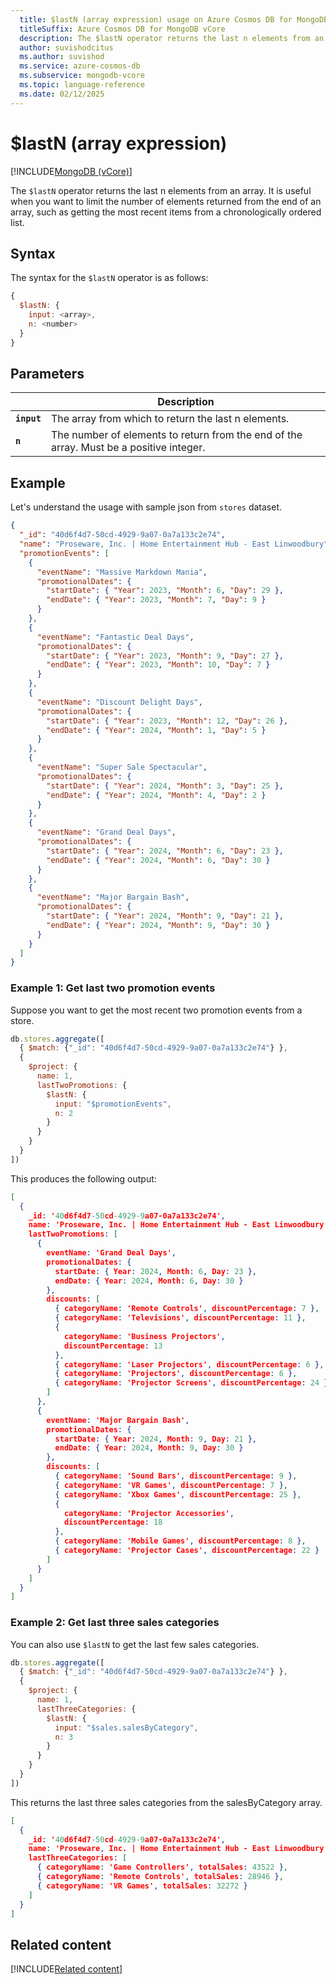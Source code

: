 ```yaml
---
  title: $lastN (array expression) usage on Azure Cosmos DB for MongoDB vCore
  titleSuffix: Azure Cosmos DB for MongoDB vCore
  description: The $lastN operator returns the last n elements from an array.
  author: suvishodcitus
  ms.author: suvishod
  ms.service: azure-cosmos-db
  ms.subservice: mongodb-vcore
  ms.topic: language-reference
  ms.date: 02/12/2025
---
```


# $lastN (array expression)

[!INCLUDE[MongoDB (vCore)](~/reusable-content/ce-skilling/azure/includes/cosmos-db/includes/appliesto-mongodb-vcore.md)]

The `$lastN` operator returns the last n elements from an array. It is useful when you want to limit the number of elements returned from the end of an array, such as getting the most recent items from a chronologically ordered list.

## Syntax

The syntax for the `$lastN` operator is as follows:

```javascript
{
  $lastN: {
    input: <array>,
    n: <number>
  }
}
```

## Parameters

| | Description |
| --- | --- |
| **`input`** | The array from which to return the last n elements. |
| **`n`** | The number of elements to return from the end of the array. Must be a positive integer. |

## Example

Let's understand the usage with sample json from `stores` dataset.

```json
{
  "_id": "40d6f4d7-50cd-4929-9a07-0a7a133c2e74",
  "name": "Proseware, Inc. | Home Entertainment Hub - East Linwoodbury",
  "promotionEvents": [
    {
      "eventName": "Massive Markdown Mania",
      "promotionalDates": {
        "startDate": { "Year": 2023, "Month": 6, "Day": 29 },
        "endDate": { "Year": 2023, "Month": 7, "Day": 9 }
      }
    },
    {
      "eventName": "Fantastic Deal Days",
      "promotionalDates": {
        "startDate": { "Year": 2023, "Month": 9, "Day": 27 },
        "endDate": { "Year": 2023, "Month": 10, "Day": 7 }
      }
    },
    {
      "eventName": "Discount Delight Days",
      "promotionalDates": {
        "startDate": { "Year": 2023, "Month": 12, "Day": 26 },
        "endDate": { "Year": 2024, "Month": 1, "Day": 5 }
      }
    },
    {
      "eventName": "Super Sale Spectacular",
      "promotionalDates": {
        "startDate": { "Year": 2024, "Month": 3, "Day": 25 },
        "endDate": { "Year": 2024, "Month": 4, "Day": 2 }
      }
    },
    {
      "eventName": "Grand Deal Days",
      "promotionalDates": {
        "startDate": { "Year": 2024, "Month": 6, "Day": 23 },
        "endDate": { "Year": 2024, "Month": 6, "Day": 30 }
      }
    },
    {
      "eventName": "Major Bargain Bash",
      "promotionalDates": {
        "startDate": { "Year": 2024, "Month": 9, "Day": 21 },
        "endDate": { "Year": 2024, "Month": 9, "Day": 30 }
      }
    }
  ]
}
```

### Example 1: Get last two promotion events

Suppose you want to get the most recent two promotion events from a store.

```javascript
db.stores.aggregate([
  { $match: {"_id": "40d6f4d7-50cd-4929-9a07-0a7a133c2e74"} },
  {
    $project: {
      name: 1,
      lastTwoPromotions: {
        $lastN: {
          input: "$promotionEvents",
          n: 2
        }
      }
    }
  }
])
```

This produces the following output:

```json
[
  {
    _id: '40d6f4d7-50cd-4929-9a07-0a7a133c2e74',
    name: 'Proseware, Inc. | Home Entertainment Hub - East Linwoodbury',
    lastTwoPromotions: [
      {
        eventName: 'Grand Deal Days',
        promotionalDates: {
          startDate: { Year: 2024, Month: 6, Day: 23 },
          endDate: { Year: 2024, Month: 6, Day: 30 }
        },
        discounts: [
          { categoryName: 'Remote Controls', discountPercentage: 7 },
          { categoryName: 'Televisions', discountPercentage: 11 },
          {
            categoryName: 'Business Projectors',
            discountPercentage: 13
          },
          { categoryName: 'Laser Projectors', discountPercentage: 6 },
          { categoryName: 'Projectors', discountPercentage: 6 },
          { categoryName: 'Projector Screens', discountPercentage: 24 }
        ]
      },
      {
        eventName: 'Major Bargain Bash',
        promotionalDates: {
          startDate: { Year: 2024, Month: 9, Day: 21 },
          endDate: { Year: 2024, Month: 9, Day: 30 }
        },
        discounts: [
          { categoryName: 'Sound Bars', discountPercentage: 9 },
          { categoryName: 'VR Games', discountPercentage: 7 },
          { categoryName: 'Xbox Games', discountPercentage: 25 },
          {
            categoryName: 'Projector Accessories',
            discountPercentage: 18
          },
          { categoryName: 'Mobile Games', discountPercentage: 8 },
          { categoryName: 'Projector Cases', discountPercentage: 22 }
        ]
      }
    ]
  }
]
```

### Example 2: Get last three sales categories

You can also use `$lastN` to get the last few sales categories.

```javascript
db.stores.aggregate([
  { $match: {"_id": "40d6f4d7-50cd-4929-9a07-0a7a133c2e74"} },
  {
    $project: {
      name: 1,
      lastThreeCategories: {
        $lastN: {
          input: "$sales.salesByCategory",
          n: 3
        }
      }
    }
  }
])
```

This returns the last three sales categories from the salesByCategory array.

```json
[
  {
    _id: '40d6f4d7-50cd-4929-9a07-0a7a133c2e74',
    name: 'Proseware, Inc. | Home Entertainment Hub - East Linwoodbury',
    lastThreeCategories: [
      { categoryName: 'Game Controllers', totalSales: 43522 },
      { categoryName: 'Remote Controls', totalSales: 28946 },
      { categoryName: 'VR Games', totalSales: 32272 }
    ]
  }
]
```

## Related content

[!INCLUDE[Related content](../includes/related-content.md)]